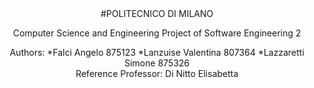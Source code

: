 <center>  #POLITECNICO DI MILANO

Computer Science and Engineering
Project of Software Engineering 2</center>




<center>Authors: 
*Falci Angelo 875123
*Lanzuise Valentina 807364
*Lazzaretti Simone 875326</center>

<center>Reference Professor: Di Nitto Elisabetta</center>
